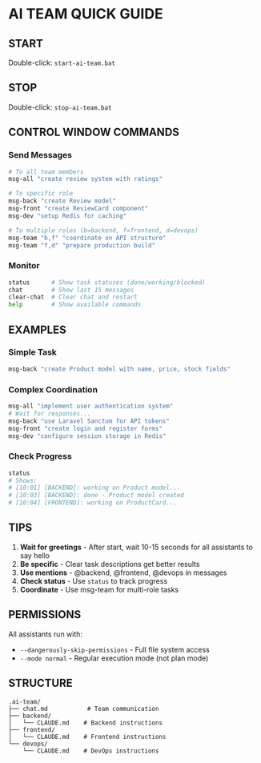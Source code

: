 # AI TEAM QUICK GUIDE

## START
Double-click: `start-ai-team.bat`

## STOP
Double-click: `stop-ai-team.bat`

## CONTROL WINDOW COMMANDS

### Send Messages
```bash
# To all team members
msg-all "create review system with ratings"

# To specific role
msg-back "create Review model"
msg-front "create ReviewCard component"
msg-dev "setup Redis for caching"

# To multiple roles (b=backend, f=frontend, d=devops)
msg-team "b,f" "coordinate on API structure"
msg-team "f,d" "prepare production build"
```

### Monitor
```bash
status      # Show task statuses (done/working/blocked)
chat        # Show last 15 messages
clear-chat  # Clear chat and restart
help        # Show available commands
```

## EXAMPLES

### Simple Task
```bash
msg-back "create Product model with name, price, stock fields"
```

### Complex Coordination
```bash
msg-all "implement user authentication system"
# Wait for responses...
msg-back "use Laravel Sanctum for API tokens"
msg-front "create login and register forms"
msg-dev "configure session storage in Redis"
```

### Check Progress
```bash
status
# Shows:
# [10:01] [BACKEND]: working on Product model...
# [10:03] [BACKEND]: done - Product model created
# [10:04] [FRONTEND]: working on ProductCard...
```

## TIPS

1. **Wait for greetings** - After start, wait 10-15 seconds for all assistants to say hello
2. **Be specific** - Clear task descriptions get better results
3. **Use mentions** - @backend, @frontend, @devops in messages
4. **Check status** - Use `status` to track progress
5. **Coordinate** - Use msg-team for multi-role tasks

## PERMISSIONS

All assistants run with:
- `--dangerously-skip-permissions` - Full file system access
- `--mode normal` - Regular execution mode (not plan mode)

## STRUCTURE
```
.ai-team/
├── chat.md           # Team communication
├── backend/
│   └── CLAUDE.md    # Backend instructions
├── frontend/
│   └── CLAUDE.md    # Frontend instructions
└── devops/
    └── CLAUDE.md    # DevOps instructions
```